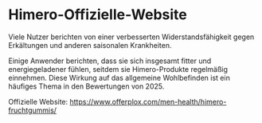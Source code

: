 # Himero-Offizielle-Website

Viele Nutzer berichten von einer verbesserten Widerstandsfähigkeit gegen Erkältungen und anderen saisonalen Krankheiten.

Einige Anwender berichten, dass sie sich insgesamt fitter und energiegeladener fühlen, seitdem sie Himero-Produkte regelmäßig einnehmen. Diese Wirkung auf das allgemeine Wohlbefinden ist ein häufiges Thema in den Bewertungen von 2025.

Offizielle Website:
https://www.offerplox.com/men-health/himero-fruchtgummis/
